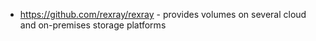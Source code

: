 
- https://github.com/rexray/rexray - provides volumes on several cloud and on-premises storage platforms
